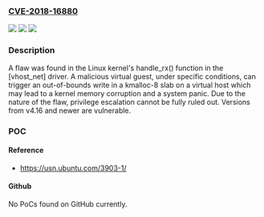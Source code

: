 ### [CVE-2018-16880](https://cve.mitre.org/cgi-bin/cvename.cgi?name=CVE-2018-16880)
![](https://img.shields.io/static/v1?label=Product&message=kernel&color=blue)
![](https://img.shields.io/static/v1?label=Version&message=%3D%20from%20v4.16%20and%20newer%20&color=brighgreen)
![](https://img.shields.io/static/v1?label=Vulnerability&message=CWE-787&color=brighgreen)

### Description

A flaw was found in the Linux kernel's handle_rx() function in the [vhost_net] driver. A malicious virtual guest, under specific conditions, can trigger an out-of-bounds write in a kmalloc-8 slab on a virtual host which may lead to a kernel memory corruption and a system panic. Due to the nature of the flaw, privilege escalation cannot be fully ruled out. Versions from v4.16 and newer are vulnerable.

### POC

#### Reference
- https://usn.ubuntu.com/3903-1/

#### Github
No PoCs found on GitHub currently.


